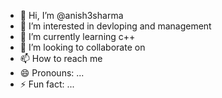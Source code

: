 - 👋 Hi, I’m @anish3sharma
- 👀 I’m interested in devloping and management
- 🌱 I’m currently learning c++
- 💞️ I’m looking to collaborate on 
- 📫 How to reach me 
- 😄 Pronouns: ...
- ⚡ Fun fact: ...

<!---
anish3sharma/anish3sharma is a ✨ special ✨ repository because its `README.md` (this file) appears on your GitHub profile.
You can click the Preview link to take a look at your changes.
--->
